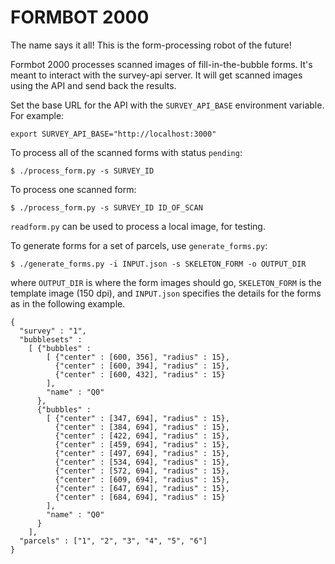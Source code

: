 FORMBOT 2000
============

The name says it all! This is the form-processing robot of the future!

Formbot 2000 processes scanned images of fill-in-the-bubble forms. It's meant to interact with the survey-api server. It will get scanned images using the API and send back the results.

Set the base URL for the API with the `SURVEY_API_BASE` environment variable. For example:

    export SURVEY_API_BASE="http://localhost:3000"

To process all of the scanned forms with status `pending`:

    $ ./process_form.py -s SURVEY_ID

To process one scanned form:

    $ ./process_form.py -s SURVEY_ID ID_OF_SCAN

`readform.py` can be used to process a local image, for testing.

To generate forms for a set of parcels, use `generate_forms.py`:

    $ ./generate_forms.py -i INPUT.json -s SKELETON_FORM -o OUTPUT_DIR

where `OUTPUT_DIR` is where the form images should go, `SKELETON_FORM` is the template image (150 dpi), and `INPUT.json` specifies the details for the forms as in the following example.

    {
      "survey" : "1",
      "bubblesets" :
        [ {"bubbles" :
            [ {"center" : [600, 356], "radius" : 15},
              {"center" : [600, 394], "radius" : 15},
              {"center" : [600, 432], "radius" : 15}
            ],
            "name" : "Q0"
          },
          {"bubbles" :
            [ {"center" : [347, 694], "radius" : 15},
              {"center" : [384, 694], "radius" : 15},
              {"center" : [422, 694], "radius" : 15},
              {"center" : [459, 694], "radius" : 15},
              {"center" : [497, 694], "radius" : 15},
              {"center" : [534, 694], "radius" : 15},
              {"center" : [572, 694], "radius" : 15},
              {"center" : [609, 694], "radius" : 15},
              {"center" : [647, 694], "radius" : 15},
              {"center" : [684, 694], "radius" : 15}
            ],
            "name" : "Q0"
          }
        ],
      "parcels" : ["1", "2", "3", "4", "5", "6"]
    }

